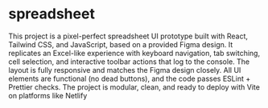 # spreadsheet
This project is a pixel-perfect spreadsheet UI prototype built with React, Tailwind CSS, and JavaScript, based on a provided Figma design. It replicates an Excel-like experience with keyboard navigation, tab switching, cell selection, and interactive toolbar actions that log to the console. The layout is fully responsive and matches the Figma design closely. All UI elements are functional (no dead buttons), and the code passes ESLint + Prettier checks. The project is modular, clean, and ready to deploy with Vite on platforms like Netlify 
